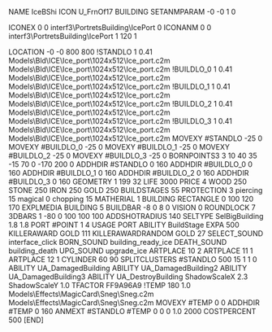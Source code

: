 NAME IceBShi
ICON U_FrnOf17
BUILDING
SETANMPARAM -0 -0 1 0

ICONEX 0 0 interf3\PortretsBuilding\IcePort 0
ICONANM 0 0 interf3\PortretsBuilding\IcePort 1 120 1

LOCATION -0 -0 800 800
!STANDLO      1 0.41 Models\Bld\ICE\Ice_port\1024x512\Ice_port.c2m Models\Bld\ICE\Ice_port\1024x512\Ice_port.c2m
!BUILDLO_0    1 0.41 Models\Bld\ICE\Ice_port\1024x512\Ice_port.c2m Models\Bld\ICE\Ice_port\1024x512\Ice_port.c2m
!BUILDLO_1    1 0.41 Models\Bld\ICE\Ice_port\1024x512\Ice_port.c2m Models\Bld\ICE\Ice_port\1024x512\Ice_port.c2m
!BUILDLO_2    1 0.41 Models\Bld\ICE\Ice_port\1024x512\Ice_port.c2m Models\Bld\ICE\Ice_port\1024x512\Ice_port.c2m
!BUILDLO_3    1 0.41 Models\Bld\ICE\Ice_port\1024x512\Ice_port.c2m Models\Bld\ICE\Ice_port\1024x512\Ice_port.c2m
MOVEXY #STANDLO   -25 0
MOVEXY #BUILDLO_0 -25 0
MOVEXY #BUILDLO_1 -25 0
MOVEXY #BUILDLO_2 -25 0
MOVEXY #BUILDLO_3 -25 0
BORNPOINTS3 3 10 40 35 -15 70 0 -170 200 0
ADDHDIR #STANDLO 0 160
ADDHDIR #BUILDLO_0 0 160
ADDHDIR #BUILDLO_1 0 160
ADDHDIR #BUILDLO_2 0 160
ADDHDIR #BUILDLO_3 0 160
GEOMETRY 1 199 32
LIFE     3000
PRICE 4 WOOD 250 STONE 250 IRON 250 GOLD 250
BUILDSTAGES 55
PROTECTION 3 piercing 15 magical 0 chopping 15 
MATHERIAL 1 BUILDING
RECTANGLE    0 100 120 170
EXPLMEDIA BUILDING 5
BUILDBAR -8 0 8 0
VISION 0
ROUNDLOCK 7
3DBARS 1 -80 0 100 100 100
ADDSHOTRADIUS 140
SELTYPE SelBigBuilding 1.8 1.8
PORT #POINT 1 4
USAGE PORT
ABILITY BuildStage
EXPA 500
KILLERAWARD             GOLD 111
KILLERAWARDRANDOM       GOLD 27
SELECT_SOUND interface_click
BORN_SOUND building_ready_ice
DEATH_SOUND building_death
UPG_SOUND upgrade_ice
ARTPLACE 10 2
ARTPLACE 11 1
ARTPLACE 12 1
CYLINDER 60 90
SPLITCLUSTERS #STANDLO 500 15 1 1 0
ABILITY UA_DamagedBuilding
ABILITY UA_DamagedBuilding2
ABILITY UA_DamagedBuilding3
ABILITY UA_DestroyBuilding
ShadowScaleX 2.3
ShadowScaleY 1.0
TFACTOR FF9A96A9
!TEMP 180 1.0 Models\Effects\MagicCard\Sneg\Sneg.c2m Models\Effects\MagicCard\Sneg\Sneg.c2m
MOVEXY  #TEMP 0 0
ADDHDIR #TEMP 0 160
ANMEXT #STANDLO #TEMP 0 0 0 1.0 2000
COSTPERCENT 500
[END]
